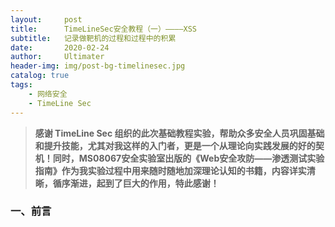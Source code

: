 ```yaml
---
layout:     post
title:      TimeLineSec安全教程（一）————XSS
subtitle:   记录做靶机的过程和过程中的积累
date:       2020-02-24
author:     Ultimater
header-img: img/post-bg-timelinesec.jpg
catalog: true
tags:
    - 网络安全
    - TimeLine Sec
---
```


>**感谢 TimeLine Sec 组织的此次基础教程实验，帮助众多安全人员巩固基础和提升技能，尤其对我这样的入门者，更是一个从理论向实践发展的好的契机！同时，MS08067安全实验室出版的《Web安全攻防——渗透测试实验指南》作为我实验过程中用来随时随地加深理论认知的书籍，内容详实清晰，循序渐进，起到了巨大的作用，特此感谢！**

### 一、前言